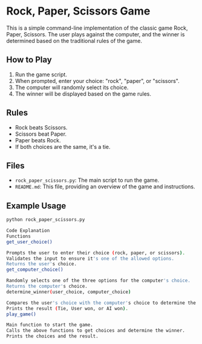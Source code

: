 # Rock, Paper, Scissors Game

This is a simple command-line implementation of the classic game Rock, Paper, Scissors. The user plays against the computer, and the winner is determined based on the traditional rules of the game.

## How to Play

1. Run the game script.
2. When prompted, enter your choice: "rock", "paper", or "scissors".
3. The computer will randomly select its choice.
4. The winner will be displayed based on the game rules.

## Rules

- Rock beats Scissors.
- Scissors beat Paper.
- Paper beats Rock.
- If both choices are the same, it's a tie.

## Files

- `rock_paper_scissors.py`: The main script to run the game.
- `README.md`: This file, providing an overview of the game and instructions.

## Example Usage

```bash
python rock_paper_scissors.py

Code Explanation
Functions
get_user_choice()

Prompts the user to enter their choice (rock, paper, or scissors).
Validates the input to ensure it's one of the allowed options.
Returns the user's choice.
get_computer_choice()

Randomly selects one of the three options for the computer's choice.
Returns the computer's choice.
determine_winner(user_choice, computer_choice)

Compares the user's choice with the computer's choice to determine the winner.
Prints the result (Tie, User won, or AI won).
play_game()

Main function to start the game.
Calls the above functions to get choices and determine the winner.
Prints the choices and the result.
